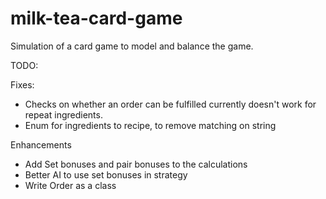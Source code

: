 # milk-tea-card-game
Simulation of a card game to model and balance the game.

TODO:

Fixes:
- Checks on whether an order can be fulfilled currently doesn't work for repeat ingredients.
- Enum for ingredients to recipe, to remove matching on string

Enhancements
- Add Set bonuses and pair bonuses to the calculations
- Better AI to use set bonuses in strategy
- Write Order as a class
